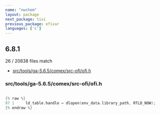 ```yaml
---
name: "nwchem"
layout: package
next_package: tixi
previous_package: efivar
languages: ['c']
---
```

## 6.8.1
26 / 20838 files match

 - [src/tools/ga-5.6.5/comex/src-ofi/ofi.h](#srctoolsga-565comexsrc-ofiofih)

### src/tools/ga-5.6.5/comex/src-ofi/ofi.h

```c

{% raw %}
97 |     ld_table.handle = dlopen(env_data.library_path, RTLD_NOW);
{% endraw %}

```